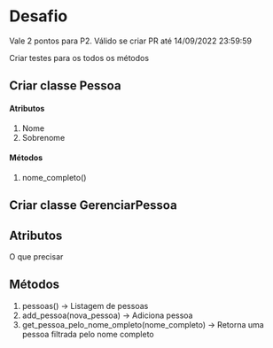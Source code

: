 # Desafio

Vale 2 pontos para P2. Válido se criar PR até 14/09/2022 23:59:59

Criar testes para os todos os métodos

## Criar classe Pessoa

#### Atributos

1. Nome
2. Sobrenome

#### Métodos

1. nome_completo()

## Criar classe GerenciarPessoa

## Atributos

O que precisar

## Métodos

1. pessoas() -> Listagem de pessoas
2. add_pessoa(nova_pessoa) -> Adiciona pessoa
3. get_pessoa_pelo_nome_ompleto(nome_completo) -> Retorna uma pessoa filtrada pelo nome completo
